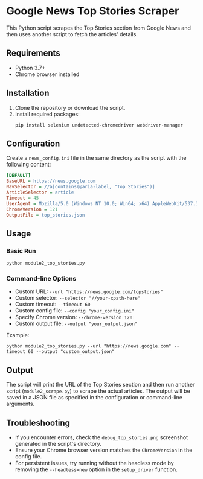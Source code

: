 # Google News Top Stories Scraper

This Python script scrapes the Top Stories section from Google News and then uses another script to fetch the articles' details.

## Requirements

- Python 3.7+
- Chrome browser installed

## Installation

1. Clone the repository or download the script.
2. Install required packages:
   ```
   pip install selenium undetected-chromedriver webdriver-manager
   ```

## Configuration

Create a `news_config.ini` file in the same directory as the script with the following content:

```ini
[DEFAULT]
BaseURL = https://news.google.com
NavSelector = //a[contains(@aria-label, "Top Stories")]
ArticleSelector = article
Timeout = 45
UserAgent = Mozilla/5.0 (Windows NT 10.0; Win64; x64) AppleWebKit/537.36
ChromeVersion = 121
OutputFile = top_stories.json
```

## Usage

### Basic Run

```
python module2_top_stories.py
```

### Command-line Options

- Custom URL: `--url "https://news.google.com/topstories"`
- Custom selector: `--selector "//your-xpath-here"`
- Custom timeout: `--timeout 60`
- Custom config file: `--config "your_config.ini"`
- Specify Chrome version: `--chrome-version 120`
- Custom output file: `--output "your_output.json"`

Example:
```
python module2_top_stories.py --url "https://news.google.com" --timeout 60 --output "custom_output.json"
```

## Output

The script will print the URL of the Top Stories section and then run another script (`module2_scrape.py`) to scrape the actual articles. The output will be saved in a JSON file as specified in the configuration or command-line arguments.

## Troubleshooting

- If you encounter errors, check the `debug_top_stories.png` screenshot generated in the script's directory.
- Ensure your Chrome browser version matches the `ChromeVersion` in the config file.
- For persistent issues, try running without the headless mode by removing the `--headless=new` option in the `setup_driver` function.